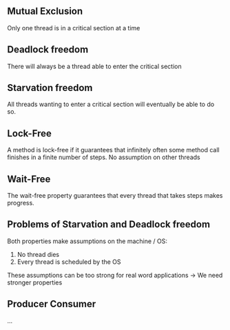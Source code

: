 ## Mutual Exclusion

Only one thread is in a critical section at a time

## Deadlock freedom

There will always be a thread able to enter the critical section

## Starvation freedom

All threads wanting to enter a critical section will eventually be able to do so.

## Lock-Free

A method is lock-free if it guarantees that infinitely often some method call 
finishes in a finite number of steps. 
No assumption on other threads

## Wait-Free

The wait-free property guarantees that every thread that takes steps makes 
progress. 


## Problems of Starvation and Deadlock freedom

Both properties make assumptions on the machine / OS:

1. No thread dies
2. Every thread is scheduled by the OS

These assumptions can be too strong for real word applications →  We need stronger properties


## Producer Consumer

...